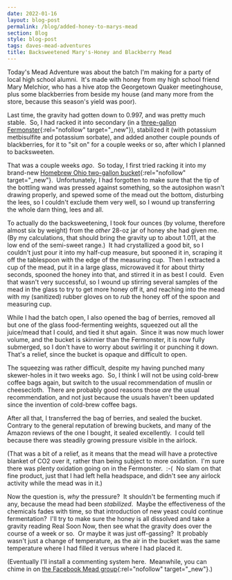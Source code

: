 ```yaml
---
date: 2022-01-16
layout: blog-post
permalink: /blog/added-honey-to-marys-mead
section: Blog
style: blog-post
tags: daves-mead-adventures
title: Backsweetened Mary's-Honey and Blackberry Mead
---
```


Today's Mead Adventure was
about the batch I'm making
for a party of local high school alumni.&nbsp;
It's made with honey from
my high school friend Mary Melchior,
who has a hive atop the Georgetown Quaker meetinghouse,
plus some blackberries from beside my house
(and many more from the store,
because this season's yield was poor).

Last time, the gravity had gotten down to 0.997,
and was pretty much stable.&nbsp;
So, I had racked it into secondary
(in a [three-gallon Fermonster](https://www.northernbrewer.com/products/fermonster-3-gallon-fermenter){:rel="nofollow" target="_new"}),
stabilized it (with potassium metbisulfite and potassium sorbate),
and added another couple pounds of blackberries,
for it to "sit on" for a couple weeks or so,
after which I planned to backsweeten.

That was a couple weeks _ago_.&nbsp;
So today, I first tried racking it into
my brand-new
[Homebrew Ohio two-gallon bucket](https://www.homebrewohio.com/home-brew-ohio-complete-2-gallon-fermenting-bucket/){:rel="nofollow" target="_new"}.&nbsp;
Unfortunately, I had forgotten to make sure that
the tip of the bottling wand was pressed against something,
so the autosiphon wasn't drawing properly,
and spewed some of the mead out the bottom,
disturbing the lees,
so I couldn't exclude them very well,
so I wound up transferring the whole darn thing, lees and all.

To actually do the backsweetening,
I took four ounces
(by volume, therefore almost six by weight)
from the _other_ 28-oz jar of honey she had given me.&nbsp;
(By my calculations, that should bring the gravity up to about 1.011,
at the low end of the semi-sweet range.)&nbsp;
It had crystallized a good bit,
so I couldn't just pour it into my half-cup measure,
but spooned it in,
scraping it off the tablespoon
with the edge of the measuring cup.&nbsp;
Then I extracted a cup of the mead,
put it in a large glass,
microwaved it for about thirty seconds,
spooned the honey into that,
and stirred it in as best I could.&nbsp;
Even that wasn't very successful,
so I wound up stirring several samples of the mead in the glass
to try to get more honey off it,
and reaching into the mead
with my (sanitized) rubber gloves on
to _rub_ the honey off of the spoon and measuring cup.

While I had the batch open, I also opened the bag of berries,
removed all but one of the glass food-fermenting weights,
squeezed out all the juice/mead that I could,
and tied it shut again.&nbsp;
Since it was now much lower volume,
and the bucket is skinnier than the Fermonster,
it is now fully submerged,
so I don't have to worry about swirling it or punching it down.&nbsp;
That's a relief, since the bucket is opaque and difficult to open.

The squeezing was rather difficult,
despite my having punched many skewer-holes in it two weeks ago.&nbsp;
So, I think I will not be using cold-brew coffee bags again,
but switch to the usual recommendation of muslin or cheesecloth.&nbsp;
There are probably good reasons those _are_ the usual recommendation,
and not just because the usuals haven't been updated since the invention of
cold-brew coffee bags.

After all that, I transferred the bag of berries, and sealed the bucket.&nbsp;
Contrary to the general reputation of brewing buckets,
and many of the Amazon reviews of the one I bought,
it sealed excellently.&nbsp;
I could tell because there was steadily growing pressure
visible in the airlock.

(That was a bit of a relief,
as it means that the mead will have
a protective blanket of CO2 over it,
rather than being subject to more oxidation.&nbsp;
I'm sure there was plenty oxidation going on in the Fermonster.&nbsp;
:-(&nbsp;
No slam on that fine product, just that I had left hella headspace,
and didn't see any airlock activity while the mead was in it.)

Now the question is, _why_ the pressure?&nbsp;
It shouldn't be fermenting much if any,
because the mead had been _stabilized_.&nbsp;
Maybe the effectiveness of the chemicals fades with time,
so that introduction of new yeast could continue fermentation?&nbsp;
I'll try to make sure the honey is all dissolved
and take a gravity reading Real Soon Now,
then see what the gravity does over the course of a week or so.&nbsp;
Or maybe it was just off-gassing?&nbsp;
It probably wasn't just a change of temperature,
as the air in the bucket was the same temperature
where I had filled it versus where I had placed it.

(Eventually I'll install a commenting system here.&nbsp;
Meanwhile, you can chime in on
[the Facebook Mead group](https://www.facebook.com/groups/2204648847/){:rel="nofollow" target="_new"}.)
